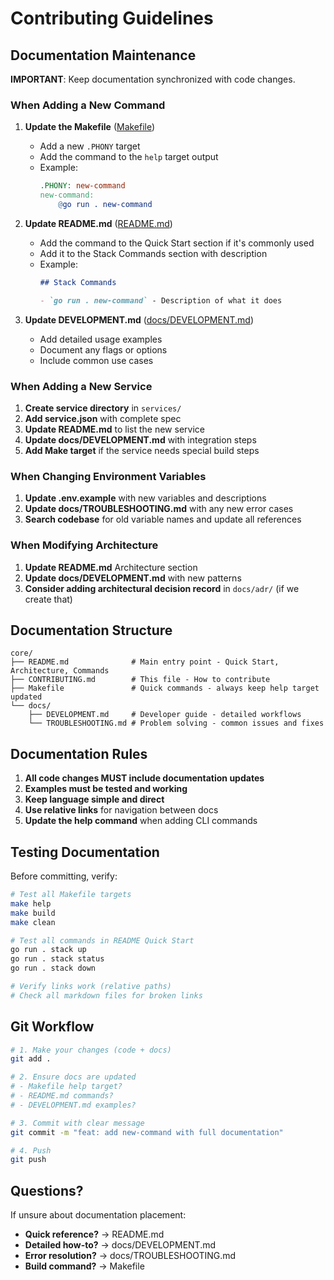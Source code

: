 # Contributing Guidelines

## Documentation Maintenance

**IMPORTANT**: Keep documentation synchronized with code changes.

### When Adding a New Command

1. **Update the Makefile** ([Makefile](Makefile))
   - Add a new `.PHONY` target
   - Add the command to the `help` target output
   - Example:
     ```makefile
     .PHONY: new-command
     new-command:
         @go run . new-command
     ```

2. **Update README.md** ([README.md](README.md))
   - Add the command to the Quick Start section if it's commonly used
   - Add it to the Stack Commands section with description
   - Example:
     ```markdown
     ## Stack Commands

     - `go run . new-command` - Description of what it does
     ```

3. **Update DEVELOPMENT.md** ([docs/DEVELOPMENT.md](docs/DEVELOPMENT.md))
   - Add detailed usage examples
   - Document any flags or options
   - Include common use cases

### When Adding a New Service

1. **Create service directory** in `services/`
2. **Add service.json** with complete spec
3. **Update README.md** to list the new service
4. **Update docs/DEVELOPMENT.md** with integration steps
5. **Add Make target** if the service needs special build steps

### When Changing Environment Variables

1. **Update .env.example** with new variables and descriptions
2. **Update docs/TROUBLESHOOTING.md** with any new error cases
3. **Search codebase** for old variable names and update all references

### When Modifying Architecture

1. **Update README.md** Architecture section
2. **Update docs/DEVELOPMENT.md** with new patterns
3. **Consider adding architectural decision record** in `docs/adr/` (if we create that)

## Documentation Structure

```
core/
├── README.md              # Main entry point - Quick Start, Architecture, Commands
├── CONTRIBUTING.md        # This file - How to contribute
├── Makefile               # Quick commands - always keep help target updated
└── docs/
    ├── DEVELOPMENT.md     # Developer guide - detailed workflows
    └── TROUBLESHOOTING.md # Problem solving - common issues and fixes
```

## Documentation Rules

1. **All code changes MUST include documentation updates**
2. **Examples must be tested and working**
3. **Keep language simple and direct**
4. **Use relative links** for navigation between docs
5. **Update the help command** when adding CLI commands

## Testing Documentation

Before committing, verify:

```bash
# Test all Makefile targets
make help
make build
make clean

# Test all commands in README Quick Start
go run . stack up
go run . stack status
go run . stack down

# Verify links work (relative paths)
# Check all markdown files for broken links
```

## Git Workflow

```bash
# 1. Make your changes (code + docs)
git add .

# 2. Ensure docs are updated
# - Makefile help target?
# - README.md commands?
# - DEVELOPMENT.md examples?

# 3. Commit with clear message
git commit -m "feat: add new-command with full documentation"

# 4. Push
git push
```

## Questions?

If unsure about documentation placement:
- **Quick reference?** → README.md
- **Detailed how-to?** → docs/DEVELOPMENT.md
- **Error resolution?** → docs/TROUBLESHOOTING.md
- **Build command?** → Makefile
